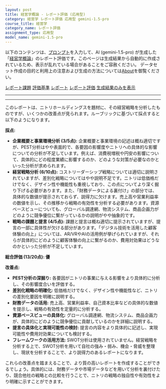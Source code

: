 ```yaml
---
layout: post
title: 経営学概論 - レポート評価 (応用型)
category: 経営学 レポート評価 応用型 gemini-1.5-pro
course_title: 経営学
category_name: レポート評価
assignment_type: 応用型
model_name: gemini-1.5-pro
---
```


以下のコンテンツは、[プロンプト](https://github.com/takedatoshiyuki/synthetic_assignments/tree/main/generated/経営学/gemini-1.5-pro/prompt_レポート評価-応用型.md)を入力して、AI (gemini-1.5-pro) が生成した「[経営学概論](/contents/経営学/)」のレポート評価です。このページは生成結果から自動的に作成されているため、表示が乱れている場合があることをご容赦ください。
データセット作成の目的と利用上の注意および生成の方法については[About](/About)を御覧ください。

[レポート課題](../レポート課題-応用型)
[評価基準](../評価基準-応用型)
[レポート](../レポート-応用型)
[レポート評価](../レポート評価-応用型)
[生成結果のみを表示](https://github.com/takedatoshiyuki/synthetic_assignments/tree/main/generated/経営学/gemini-1.5-pro/レポート評価-応用型.md)
  

***
***
  
このレポートは、ニトリホールディングスを題材に、その経営戦略を分析したものですが、いくつかの改善点が見られます。ルーブリックに基づいて採点すると以下のようになります。

**採点:**

* **企業概要と事業環境分析 (3/5点):** 企業概要と事業環境の記述は概ね適切ですが、PEST分析はやや表面的で、各要因の影響度やニトリへの具体的な影響についての分析が不足しています。例えば、消費税増税や円安の影響について、具体的にどの程度業績に影響するのか、どのような対策が必要なのかといった分析が求められます。
* **経営戦略分析 (6/10点):** コストリーダーシップ戦略については適切に説明されていますが、差別化戦略についてはやや説明不足です。ニトリは低価格だけでなく、デザイン性や機能性も重視しており、この点についてより深く掘り下げる必要があります。また、「財務データによる裏付け」の部分では、具体的な数値が提示されておらず、説得力に欠けます。売上高や営業利益率の数値を示し、その推移から戦略の有効性を分析する必要があります。資源ベースビューについても、グローバル調達網、物流システム、商品企画力がどのように競争優位に繋がっているかの説明がやや抽象的です。
* **戦略の課題と提言 (4/5点):** 課題と提言は概ね適切に提示されていますが、提言の一部に具体性が欠ける部分があります。「デジタル技術を活用した顧客体験の向上」については、AR/VRやAIの活用例が挙げられていますが、それらが具体的にどのように顧客体験の向上に繋がるのか、費用対効果はどうなのかといった分析が不足しています。


**総合評価 (13/20点): 優**

**改善点:**

* **PEST分析の深掘り:** 各要因がニトリの事業に与える影響をより具体的に分析し、その影響度合いを評価する。
* **差別化戦略の明確化:** 低価格だけでなく、デザイン性や機能性など、ニトリの差別化要因を明確に説明する。
* **財務データの活用:** 売上高、営業利益率、自己資本比率などの具体的な数値を提示し、戦略の有効性を定量的に分析する。
* **資源ベースビューの具体化:** グローバル調達網、物流システム、商品企画力が、具体的にどのように競争優位に貢献しているのかを詳細に説明する。
* **提言の具体化と実現可能性の検討:** 提言の内容をより具体的に記述し、実現可能性や費用対効果についても検討する。
* **フレームワークの活用方法:** SWOT分析は使用されていません。経営戦略を分析する上で、SWOT分析を用いて自社の強み・弱み、機会・脅威を整理し、現状を分析することで、より説得力のあるレポートになります。


これらの改善点を踏まえることで、より質の高いレポートを作成することができるでしょう。具体的には、財務データや市場データなどを用いて分析を裏付けたり、競合他社の戦略との比較を行うことで、ニトリの戦略の独自性や有効性をより明確に示すことができます。
